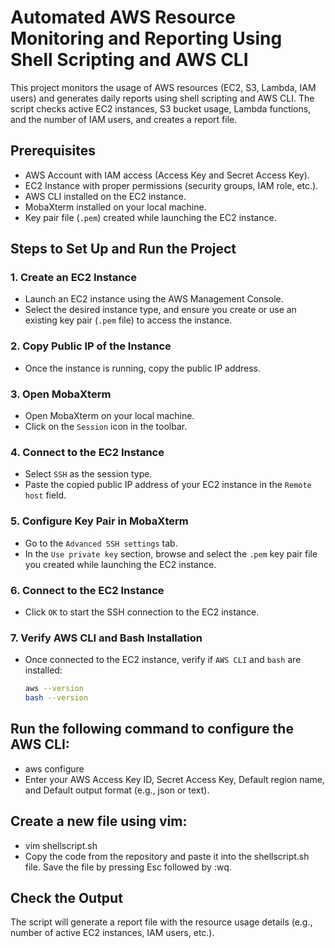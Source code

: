 # Automated AWS Resource Monitoring and Reporting Using Shell Scripting and AWS CLI

This project monitors the usage of AWS resources (EC2, S3, Lambda, IAM users) and generates daily reports using shell scripting and AWS CLI. The script checks active EC2 instances, S3 bucket usage, Lambda functions, and the number of IAM users, and creates a report file.

## Prerequisites

- AWS Account with IAM access (Access Key and Secret Access Key).
- EC2 Instance with proper permissions (security groups, IAM role, etc.).
- AWS CLI installed on the EC2 instance.
- MobaXterm installed on your local machine.
- Key pair file (`.pem`) created while launching the EC2 instance.

## Steps to Set Up and Run the Project

### 1. Create an EC2 Instance

- Launch an EC2 instance using the AWS Management Console.
- Select the desired instance type, and ensure you create or use an existing key pair (`.pem` file) to access the instance.

### 2. Copy Public IP of the Instance

- Once the instance is running, copy the public IP address.

### 3. Open MobaXterm

- Open MobaXterm on your local machine.
- Click on the `Session` icon in the toolbar.

### 4. Connect to the EC2 Instance

- Select `SSH` as the session type.
- Paste the copied public IP address of your EC2 instance in the `Remote host` field.

### 5. Configure Key Pair in MobaXterm

- Go to the `Advanced SSH settings` tab.
- In the `Use private key` section, browse and select the `.pem` key pair file you created while launching the EC2 instance.

### 6. Connect to the EC2 Instance

- Click `OK` to start the SSH connection to the EC2 instance.

### 7. Verify AWS CLI and Bash Installation

- Once connected to the EC2 instance, verify if `AWS CLI` and `bash` are installed:
  ```bash
  aws --version
  bash --version
## Run the following command to configure the AWS CLI:
 - aws configure
- Enter your AWS Access Key ID, Secret Access Key, Default region name, and Default output format (e.g., json or text).
## Create a new file using vim:
- vim shellscript.sh 
- Copy the code from the repository and paste it into the shellscript.sh file. Save the file by pressing Esc followed by :wq.
## Check the Output
The script will generate a report file with the resource usage details (e.g., number of active EC2 instances, IAM users, etc.).

